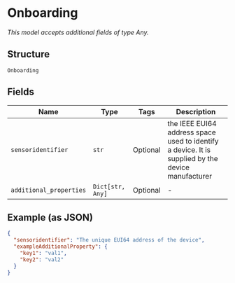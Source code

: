 
# Onboarding

*This model accepts additional fields of type Any.*

## Structure

`Onboarding`

## Fields

| Name | Type | Tags | Description |
|  --- | --- | --- | --- |
| `sensoridentifier` | `str` | Optional | the IEEE EUI64 address space used to identify a device. It is supplied by the device manufacturer |
| `additional_properties` | `Dict[str, Any]` | Optional | - |

## Example (as JSON)

```json
{
  "sensoridentifier": "The unique EUI64 address of the device",
  "exampleAdditionalProperty": {
    "key1": "val1",
    "key2": "val2"
  }
}
```

